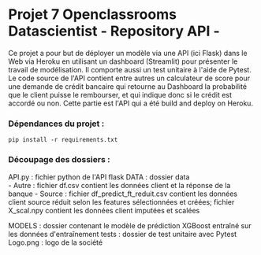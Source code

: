 # Projet 7 Openclassrooms Datascientist - Repository API -

Ce projet a pour but de déployer un modèle via une API (ici Flask) dans le Web via Heroku en utilisant un dashboard (Streamlit) pour présenter le travail de modélisation. Il comporte aussi un test unitaire à l'aide de Pytest.
Le code source de l'API contient entre autres un calculateur de score pour une demande de crédit bancaire qui retourne au Dashboard la probabilité que le client puisse le rembourser, et qui indique donc si le crédit est accordé ou non. 
Cette partie est l'API qui a été build and deploy on Heroku.

    
### Dépendances du projet :
```
pip install -r requirements.txt
```

### Découpage des dossiers :
API.py : fichier python de l'API flask
DATA : dossier data 	
	- Autre : fichier df.csv contient les données client et la réponse de la banque
    - Source : fichier df_predict_ft_reduit.csv contient les données client source réduit selon les features sélectionnées et créées; fichier X_scal.npy contient les données client imputées et scalées

MODELS : dossier contenant le modèle de prédiction XGBoost entraîné sur les données d'entraînement
tests : dossier de test unitaire avec Pytest
Logo.png : logo de la société






